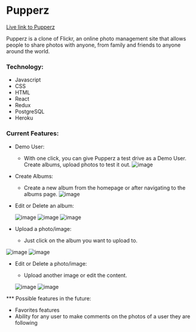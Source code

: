 # Pupperz
[Live link to Pupperz](https://pupperz-flikr.herokuapp.com/)

Pupperz is a clone of Flickr, an online photo management site that allows people to share photos with anyone, from family and friends to anyone around the world.

### Technology:
  * Javascript
  * CSS
  * HTML
  * React
  * Redux
  * PostgreSQL
  * Heroku

### Current Features: 
  * Demo User:
    * With one click, you can give Pupperz a test drive as a Demo User. Create albums, upload photos to test it out.
    ![image](https://user-images.githubusercontent.com/89858837/177225155-d5d29f69-9551-441c-a3ce-90aa21db8178.png)
   * Create Albums:
      * Create a new album from the homepage or after navigating to the albums page.
      ![image](https://user-images.githubusercontent.com/89858837/177225391-f8232297-9212-4626-bb84-d121f0b770ea.png)
   
   * Edit or Delete an album:
   
      ![image](https://user-images.githubusercontent.com/89858837/177225533-7f8995dc-b27a-4a20-b0a1-f8fa514dd326.png)
      ![image](https://user-images.githubusercontent.com/89858837/177225565-cd4062d6-9bc4-4bfe-95bd-33cb4d0a9da1.png)
      ![image](https://user-images.githubusercontent.com/89858837/177225599-0f8f65d6-2445-4ecb-b7df-349602081cef.png)
      
   * Upload a photo/image: 
     * Just click on the album you want to upload to.
   
   ![image](https://user-images.githubusercontent.com/89858837/177226387-c9779c93-328c-4256-b75e-5c1d473a4082.png)
   ![image](https://user-images.githubusercontent.com/89858837/177226483-fa36c9eb-8116-495f-80b2-4b8641e69c9c.png)

  * Edit or Delete a photo/image:
    * Upload another image or edit the content.
    
    ![image](https://user-images.githubusercontent.com/89858837/177226603-cd323aea-16d7-4bc4-b26c-400bd572a2a6.png)
    ![image](https://user-images.githubusercontent.com/89858837/177226629-d228e824-7be0-4c8f-863d-a8298801bc48.png)

*** Possible features in the future:
  * Favorites features
  * Ability for any user to make comments on the photos of a user they are following



